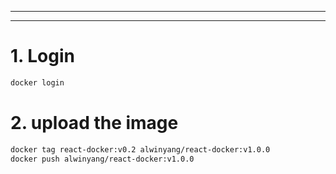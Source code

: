 
---
---
# 1. Login
```zsh
docker login
```

# 2. upload the image
```zsh
docker tag react-docker:v0.2 alwinyang/react-docker:v1.0.0
docker push alwinyang/react-docker:v1.0.0
```